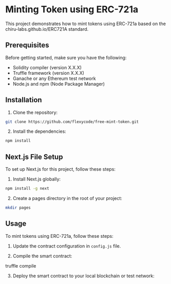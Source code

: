 # Minting Token using ERC-721a

This project demonstrates how to mint tokens using ERC-721a based on the chiru-labs.github.io/ERC721A standard.

## Prerequisites

Before getting started, make sure you have the following:

* Solidity compiler (version X.X.X)
* Truffle framework (version X.X.X)
* Ganache or any Ethereum test network
* Node.js and npm (Node Package Manager)

## Installation

1. Clone the repository:


```bash
git clone https://github.com/flexycode/free-mint-token.git 
```

2. Install the dependencies:
```bash
npm install 
```
## Next.js File Setup

To set up Next.js for this project, follow these steps:

1. Install Next.js globally:

```bash
npm install -g next
```

2. Create a pages directory in the root of your project:
```bash
mkdir pages
```

## Usage  

To mint tokens using ERC-721a, follow these steps:

1. Update the contract configuration in `config.js` file.

2. Compile the smart contract:

truffle compile

3. Deploy the smart contract to your local blockchain or test network:


